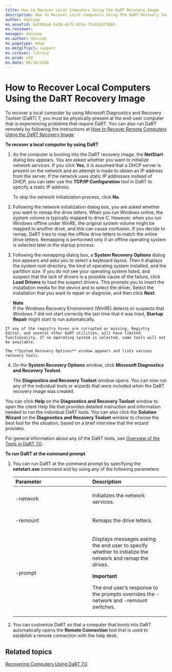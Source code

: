 ```yaml
---
title: How to Recover Local Computers Using the DaRT Recovery Image
description: How to Recover Local Computers Using the DaRT Recovery Image
author: dansimp
ms.assetid: be29b5a8-be08-4cf2-822e-77a51d3f3b65
ms.reviewer: 
manager: dansimp
ms.author: dansimp
ms.pagetype: mdop
ms.mktglfcycl: support
ms.sitesec: library
ms.prod: w10
ms.date: 06/16/2016
---
```



# How to Recover Local Computers Using the DaRT Recovery Image


To recover a local computer by using Microsoft Diagnostics and Recovery Toolset (DaRT) 7, you must be physically present at the end-user computer that is experiencing problems that require DaRT. You can also run DaRT remotely by following the instructions at [How to Recover Remote Computers Using the DaRT Recovery Image](how-to-recover-remote-computers-using-the-dart-recovery-image-dart-7.md).

**To recover a local computer by using DaRT**

1.  As the computer is booting into the DaRT recovery image, the **NetStart** dialog box appears. You are asked whether you want to initialize network services. If you click **Yes**, it is assumed that a DHCP server is present on the network and an attempt is made to obtain an IP address from the server. If the network uses static IP addresses instead of DHCP, you can later use the **TCP/IP Configuration** tool in DaRT to specify a static IP address.

    To skip the network initialization process, click **No**.

2.  Following the network initialization dialog box, you are asked whether you want to remap the drive letters. When you run Windows online, the system volume is typically mapped to drive C. However, when you run Windows offline under WinRE, the original system volume might be mapped to another drive, and this can cause confusion. If you decide to remap, DaRT tries to map the offline drive letters to match the online drive letters. Remapping is performed only if an offline operating system is selected later in the startup process.

3.  Following the remapping dialog box, a **System Recovery Options** dialog box appears and asks you to select a keyboard layout. Then it displays the system root directory, the kind of operating system installed, and the partition size. If you do not see your operating system listed, and suspect that the lack of drivers is a possible cause of the failure, click **Load Drivers** to load the suspect drivers. This prompts you to insert the installation media for the device and to select the driver. Select the installation that you want to repair or diagnose, and then click **Next**.

    **Note**  
    If the Windows Recovery Environment (WinRE) detects or suspects that Windows 7 did not start correctly the last time that it was tried, **Startup Repair** might start to run automatically.



~~~
If any of the registry hives are corrupted or missing, Registry Editor, and several other DaRT utilities, will have limited functionality. If no operating system is selected, some tools will not be available.

The **System Recovery Options** window appears and lists various recovery tools.
~~~

4. On the **System Recovery Options** window, click **Microsoft Diagnostics and Recovery Toolset**.

   The **Diagnostics and Recovery Toolset** window opens. You can now run any of the individual tools or wizards that were included when the DaRT recovery image was created.

You can click **Help** on the **Diagnostics and Recovery Toolset** window to open the client Help file that provides detailed instruction and information needed to run the individual DaRT tools. You can also click the **Solution Wizard** on the **Diagnostics and Recovery Toolset** window to choose the best tool for the situation, based on a brief interview that the wizard provides.

For general information about any of the DaRT tools, see [Overview of the Tools in DaRT 7.0](overview-of-the-tools-in-dart-70-new-ia.md).

**To run DaRT at the command prompt**

1. You can run DaRT at the command prompt by specifying the **netstart.exe** command and by using any of the following parameters:

   <table>
   <colgroup>
   <col width="50%" />
   <col width="50%" />
   </colgroup>
   <thead>
   <tr class="header">
   <th align="left">Parameter</th>
   <th align="left">Description</th>
   </tr>
   </thead>
   <tbody>
   <tr class="odd">
   <td align="left"><p>-network</p></td>
   <td align="left"><p>Initializes the network services.</p></td>
   </tr>
   <tr class="even">
   <td align="left"><p>-remount</p></td>
   <td align="left"><p>Remaps the drive letters.</p></td>
   </tr>
   <tr class="odd">
   <td align="left"><p>-prompt</p></td>
   <td align="left"><p>Displays messages asking the end user to specify whether to initialize the network and remap the drives.</p>
   <div class="alert">
   <strong>Important</strong><br/><p>The end user’s response to the prompts overrides the -network and -remount switches.</p>
   </div>
   <div>

   </div></td>
   </tr>
   </tbody>
   </table>



2. You can customize DaRT so that a computer that boots into DaRT automatically opens the **Remote Connection** tool that is used to establish a remote connection with the help desk.

## Related topics


[Recovering Computers Using DaRT 7.0](recovering-computers-using-dart-70-dart-7.md)









